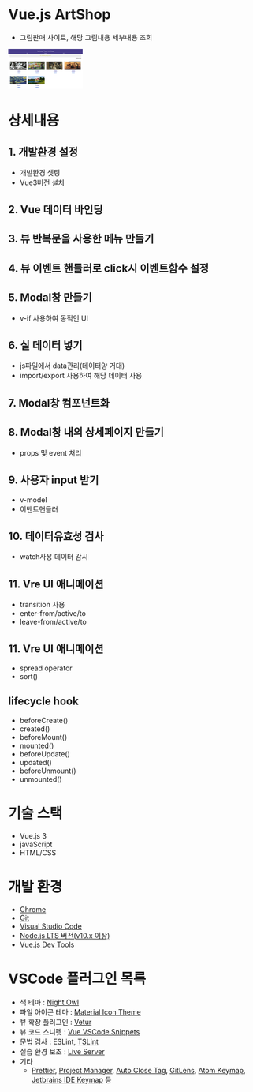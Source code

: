 

# Vue.js ArtShop
- 그림판매 사이트, 해당 그림내용 세부내용 조회
<img src="./src/assets/test01.jpg" width="30%" height="30%">

# 상세내용 
## 1. 개발환경 설정
- 개발환경 셋팅
- Vue3버전 설치

## 2. Vue 데이터 바인딩

## 3. 뷰 반복문을 사용한 메뉴 만들기

## 4. 뷰 이벤트 핸들러로 click시 이벤트함수 설정

## 5. Modal창 만들기
- v-if 사용하여 동적인 UI

## 6. 실 데이터 넣기
- js파일에서 data관리(데이터양 거대)
- import/export 사용하여 해당 데이터 사용

## 7. Modal창 컴포넌트화

## 8. Modal창 내의 상세페이지 만들기
- props 및 event 처리

## 9. 사용자 input 받기
- v-model
- 이벤트핸들러

## 10. 데이터유효성 검사
- watch사용 데이터 감시

## 11. Vre UI 애니메이션
- transition 사용
- enter-from/active/to
- leave-from/active/to

## 11. Vre UI 애니메이션
- spread operator
- sort()

## lifecycle hook
- beforeCreate()
- created()
- beforeMount()
- mounted()
- beforeUpdate()
- updated()
- beforeUnmount()
- unmounted()


# 기술 스택
- Vue.js 3
- javaScript
- HTML/CSS

# 개발 환경
- [Chrome](https://www.google.com/intl/ko/chrome/)
- [Git](https://git-scm.com/downloads)
- [Visual Studio Code](https://code.visualstudio.com/)
- [Node.js LTS 버전(v10.x 이상)](https://nodejs.org/ko/)
- [Vue.js Dev Tools](https://chrome.google.com/webstore/detail/vuejs-devtools/nhdogjmejiglipccpnnnanhbledajbpd)

# VSCode 플러그인 목록
- 색 테마 : [Night Owl](https://marketplace.visualstudio.com/items?itemName=sdras.night-owl)
- 파일 아이콘 테마 : [Material Icon Theme](https://marketplace.visualstudio.com/items?itemName=PKief.material-icon-theme)
- 뷰 확장 플러그인 : [Vetur](https://marketplace.visualstudio.com/items?itemName=octref.vetur)
- 뷰 코드 스니펫 : [Vue VSCode Snippets](https://marketplace.visualstudio.com/items?itemName=sdras.vue-vscode-snippets)
- 문법 검사 : ESLint, [TSLint](https://marketplace.visualstudio.com/items?itemName=eg2.tslint)
- 실습 환경 보조 : [Live Server](https://marketplace.visualstudio.com/items?itemName=ritwickdey.LiveServer)
- 기타
  - [Prettier](https://marketplace.visualstudio.com/items?itemName=esbenp.prettier-vscode), [Project Manager](https://marketplace.visualstudio.com/items?itemName=alefragnani.project-manager), [Auto Close Tag](https://marketplace.visualstudio.com/items?itemName=formulahendry.auto-close-tag), [GitLens](https://marketplace.visualstudio.com/items?itemName=eamodio.gitlens), [Atom Keymap](https://marketplace.visualstudio.com/items?itemName=ms-vscode.atom-keybindings), [Jetbrains IDE Keymap](https://marketplace.visualstudio.com/items?itemName=isudox.vscode-jetbrains-keybindings) 등
